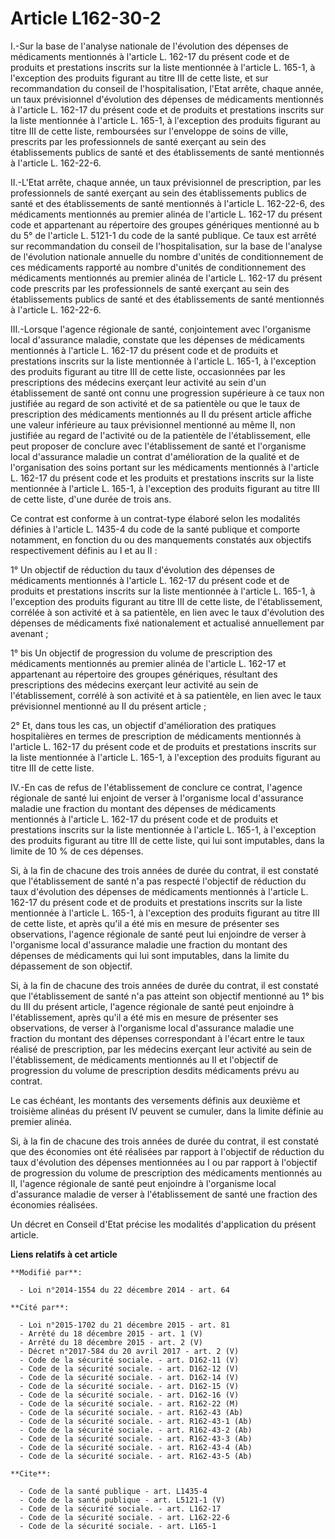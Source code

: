 # Article L162-30-2

I.-Sur la base de l'analyse nationale de l'évolution des dépenses de médicaments mentionnés à l'article L. 162-17 du présent
code et de produits et prestations inscrits sur la liste mentionnée à l'article L. 165-1, à l'exception des produits figurant
au titre III de cette liste, et sur recommandation du conseil de l'hospitalisation, l'Etat arrête, chaque année, un taux
prévisionnel d'évolution des dépenses de médicaments mentionnés à l'article L. 162-17 du présent code et de produits et
prestations inscrits sur la liste mentionnée à l'article L. 165-1, à l'exception des produits figurant au titre III de cette
liste, remboursées sur l'enveloppe de soins de ville, prescrits par les professionnels de santé exerçant au sein des
établissements publics de santé et des établissements de santé mentionnés à l'article L. 162-22-6. 

II.-L'Etat arrête, chaque année, un taux prévisionnel de prescription, par les professionnels de santé exerçant au sein des
établissements publics de santé et des établissements de santé mentionnés à l'article L. 162-22-6, des médicaments mentionnés
au premier alinéa de l'article L. 162-17 du présent code et appartenant au répertoire des groupes génériques mentionné au b
du 5° de l'article L. 5121-1 du code de la santé publique. Ce taux est arrêté sur recommandation du conseil de
l'hospitalisation, sur la base de l'analyse de l'évolution nationale annuelle du nombre d'unités de conditionnement de ces
médicaments rapporté au nombre d'unités de conditionnement des médicaments mentionnés au premier alinéa de l'article L.
162-17 du présent code prescrits par les professionnels de santé exerçant au sein des établissements publics de santé et des
établissements de santé mentionnés à l'article L. 162-22-6. 

III.-Lorsque l'agence régionale de santé, conjointement avec l'organisme local d'assurance maladie, constate que les dépenses
de médicaments mentionnés à l'article L. 162-17 du présent code et de produits et prestations inscrits sur la liste
mentionnée à l'article L. 165-1, à l'exception des produits figurant au titre III de cette liste, occasionnées par les
prescriptions des médecins exerçant leur activité au sein d'un établissement de santé ont connu une progression supérieure à
ce taux non justifiée au regard de son activité et de sa patientèle ou que le taux de prescription des médicaments mentionnés
au II du présent article affiche une valeur inférieure au taux prévisionnel mentionné au même II, non justifiée au regard de
l'activité ou de la patientèle de l'établissement, elle peut proposer de conclure avec l'établissement de santé et
l'organisme local d'assurance maladie un contrat d'amélioration de la qualité et de l'organisation des soins portant sur les
médicaments mentionnés à l'article L. 162-17 du présent code et les produits et prestations inscrits sur la liste mentionnée
à l'article L. 165-1, à l'exception des produits figurant au titre III de cette liste, d'une durée de trois ans. 

Ce contrat est conforme à un contrat-type élaboré selon les modalités définies à l'article L. 1435-4 du code de la santé
publique et comporte notamment, en fonction du ou des manquements constatés aux objectifs respectivement définis au I et au
II : 

1° Un objectif de réduction du taux d'évolution des dépenses de médicaments mentionnés à l'article L. 162-17 du présent code
et de produits et prestations inscrits sur la liste mentionnée à l'article L. 165-1, à l'exception des produits figurant au
titre III de cette liste, de l'établissement, corrélée à son activité et à sa patientèle, en lien avec le taux d'évolution
des dépenses de médicaments fixé nationalement et actualisé annuellement par avenant ; 

1° bis Un objectif de progression du volume de prescription des médicaments mentionnés au premier alinéa de l'article L.
162-17 et appartenant au répertoire des groupes génériques, résultant des prescriptions des médecins exerçant leur activité
au sein de l'établissement, corrélé à son activité et à sa patientèle, en lien avec le taux prévisionnel mentionné au II du
présent article ; 

2° Et, dans tous les cas, un objectif d'amélioration des pratiques hospitalières en termes de prescription de médicaments
mentionnés à l'article L. 162-17 du présent code et de produits et prestations inscrits sur la liste mentionnée à l'article
L. 165-1, à l'exception des produits figurant au titre III de cette liste. 

IV.-En cas de refus de l'établissement de conclure ce contrat, l'agence régionale de santé lui enjoint de verser à
l'organisme local d'assurance maladie une fraction du montant des dépenses de médicaments mentionnés à l'article L. 162-17 du
présent code et de produits et prestations inscrits sur la liste mentionnée à l'article L. 165-1, à l'exception des produits
figurant au titre III de cette liste, qui lui sont imputables, dans la limite de 10 % de ces dépenses. 

Si, à la fin de chacune des trois années de durée du contrat, il est constaté que l'établissement de santé n'a pas respecté
l'objectif de réduction du taux d'évolution des dépenses de médicaments mentionnés à l'article L. 162-17 du présent code et
de produits et prestations inscrits sur la liste mentionnée à l'article L. 165-1, à l'exception des produits figurant au
titre III de cette liste, et après qu'il a été mis en mesure de présenter ses observations, l'agence régionale de santé peut
lui enjoindre de verser à l'organisme local d'assurance maladie une fraction du montant des dépenses de médicaments qui lui
sont imputables, dans la limite du dépassement de son objectif. 

Si, à la fin de chacune des trois années de durée du contrat, il est constaté que l'établissement de santé n'a pas atteint
son objectif mentionné au 1° bis du III du présent article, l'agence régionale de santé peut enjoindre à l'établissement,
après qu'il a été mis en mesure de présenter ses observations, de verser à l'organisme local d'assurance maladie une fraction
du montant des dépenses correspondant à l'écart entre le taux réalisé de prescription, par les médecins exerçant leur
activité au sein de l'établissement, de médicaments mentionnés au II et l'objectif de progression du volume de prescription
desdits médicaments prévu au contrat. 

Le cas échéant, les montants des versements définis aux deuxième et troisième alinéas du présent IV peuvent se cumuler, dans
la limite définie au premier alinéa. 

Si, à la fin de chacune des trois années de durée du contrat, il est constaté que des économies ont été réalisées par rapport
à l'objectif de réduction du taux d'évolution des dépenses mentionnées au I ou par rapport à l'objectif de progression du
volume de prescription des médicaments mentionnés au II, l'agence régionale de santé peut enjoindre à l'organisme local
d'assurance maladie de verser à l'établissement de santé une fraction des économies réalisées. 

Un décret en Conseil d'Etat précise les modalités d'application du présent article.

**Liens relatifs à cet article**

	**Modifié par**:

	  - Loi n°2014-1554 du 22 décembre 2014 - art. 64

	**Cité par**:

	  - Loi n°2015-1702 du 21 décembre 2015 - art. 81
	  - Arrêté du 18 décembre 2015 - art. 1 (V)
	  - Arrêté du 18 décembre 2015 - art. 2 (V)
	  - Décret n°2017-584 du 20 avril 2017 - art. 2 (V)
	  - Code de la sécurité sociale. - art. D162-11 (V)
	  - Code de la sécurité sociale. - art. D162-12 (V)
	  - Code de la sécurité sociale. - art. D162-14 (V)
	  - Code de la sécurité sociale. - art. D162-15 (V)
	  - Code de la sécurité sociale. - art. D162-16 (V)
	  - Code de la sécurité sociale. - art. R162-22 (M)
	  - Code de la sécurité sociale. - art. R162-43 (Ab)
	  - Code de la sécurité sociale. - art. R162-43-1 (Ab)
	  - Code de la sécurité sociale. - art. R162-43-2 (Ab)
	  - Code de la sécurité sociale. - art. R162-43-3 (Ab)
	  - Code de la sécurité sociale. - art. R162-43-4 (Ab)
	  - Code de la sécurité sociale. - art. R162-43-5 (Ab)

	**Cite**:

	  - Code de la santé publique - art. L1435-4
	  - Code de la santé publique - art. L5121-1 (V)
	  - Code de la sécurité sociale. - art. L162-17
	  - Code de la sécurité sociale. - art. L162-22-6
	  - Code de la sécurité sociale. - art. L165-1
